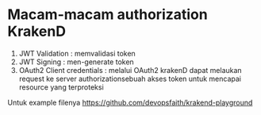 # Macam-macam authorization KrakenD
1. JWT Validation : memvalidasi token 
2. JWT Signing : men-generate token 
3. OAuth2 Client credentials : melalui OAuth2 krakenD dapat melaukan request ke server authorizationsebuah akses token untuk mencapai resource yang terproteksi 

Untuk example filenya https://github.com/devopsfaith/krakend-playground
